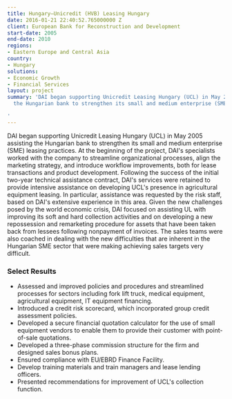 ```yaml
---
title: Hungary—Unicredit (HVB) Leasing Hungary
date: 2016-01-21 22:40:52.765000000 Z
client: European Bank for Reconstruction and Development
start-date: 2005
end-date: 2010
regions:
- Eastern Europe and Central Asia
country:
- Hungary
solutions:
- Economic Growth
- Financial Services
layout: project
summary: 'DAI began supporting Unicredit Leasing Hungary (UCL) in May 2005 assisting
  the Hungarian bank to strengthen its small and medium enterprise (SME) leasing practices.

'
---
```


DAI began supporting Unicredit Leasing Hungary (UCL) in May 2005 assisting the Hungarian bank to strengthen its small and medium enterprise (SME) leasing practices. At the beginning of the project, DAI's specialists worked with the company to streamline organizational processes, align the marketing strategy, and introduce workflow improvements, both for lease transactions and product development. Following the success of the initial two-year technical assistance contract, DAI's services were retained to provide intensive assistance on developing UCL's presence in agricultural equipment leasing. In particular, assistance was requested by the risk staff, based on DAI's extensive experience in this area. Given the new challenges posed by the world economic crisis, DAI focused on assisting UL with improving its soft and hard collection activities and on developing a new repossession and remarketing procedure for assets that have been taken back from lessees following nonpayment of invoices. The sales teams were also coached in dealing with the new difficulties that are inherent in the Hungarian SME sector that were making achieving sales targets very difficult.

###  Select Results

* Assessed and improved policies and procedures and streamlined processes for sectors including fork lift truck, medical equipment, agricultural equipment, IT equipment financing.
* Introduced a credit risk scorecard, which incorporated group credit assessment policies.
* Developed a secure financial quotation calculator for the use of small equipment vendors to enable them to provide their customer with point-of-sale quotations.
* Developed a three-phase commission structure for the firm and designed sales bonus plans.
* Ensured compliance with EU/EBRD Finance Facility.
* Develop training materials and train managers and lease lending officers.
* Presented recommendations for improvement of UCL's collection function.
